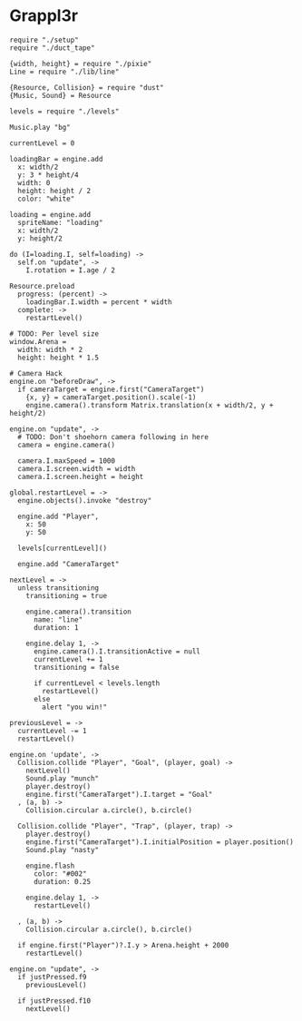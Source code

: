 Grappl3r
========

    require "./setup"
    require "./duct_tape"

    {width, height} = require "./pixie"
    Line = require "./lib/line"

    {Resource, Collision} = require "dust"
    {Music, Sound} = Resource

    levels = require "./levels"

    Music.play "bg"

    currentLevel = 0

    loadingBar = engine.add
      x: width/2
      y: 3 * height/4
      width: 0
      height: height / 2
      color: "white"
    
    loading = engine.add
      spriteName: "loading"
      x: width/2
      y: height/2

    do (I=loading.I, self=loading) ->
      self.on "update", ->
        I.rotation = I.age / 2

    Resource.preload
      progress: (percent) ->
        loadingBar.I.width = percent * width
      complete: ->
        restartLevel()

    # TODO: Per level size
    window.Arena =
      width: width * 2
      height: height * 1.5

    # Camera Hack
    engine.on "beforeDraw", ->
      if cameraTarget = engine.first("CameraTarget")
        {x, y} = cameraTarget.position().scale(-1)
        engine.camera().transform Matrix.translation(x + width/2, y + height/2)

    engine.on "update", ->
      # TODO: Don't shoehorn camera following in here
      camera = engine.camera()

      camera.I.maxSpeed = 1000
      camera.I.screen.width = width
      camera.I.screen.height = height

    global.restartLevel = ->
      engine.objects().invoke "destroy"

      engine.add "Player",
        x: 50
        y: 50

      levels[currentLevel]()

      engine.add "CameraTarget"

    nextLevel = ->
      unless transitioning
        transitioning = true

        engine.camera().transition
          name: "line"
          duration: 1

        engine.delay 1, ->
          engine.camera().I.transitionActive = null
          currentLevel += 1
          transitioning = false

          if currentLevel < levels.length
            restartLevel()
          else
            alert "you win!"

    previousLevel = ->
      currentLevel -= 1
      restartLevel()

    engine.on 'update', ->
      Collision.collide "Player", "Goal", (player, goal) ->
        nextLevel()
        Sound.play "munch"
        player.destroy()
        engine.first("CameraTarget").I.target = "Goal"
      , (a, b) ->
        Collision.circular a.circle(), b.circle()

      Collision.collide "Player", "Trap", (player, trap) ->
        player.destroy()
        engine.first("CameraTarget").I.initialPosition = player.position()
        Sound.play "nasty"

        engine.flash
          color: "#002"
          duration: 0.25

        engine.delay 1, ->
          restartLevel()

      , (a, b) ->
        Collision.circular a.circle(), b.circle()

      if engine.first("Player")?.I.y > Arena.height + 2000
        restartLevel()

    engine.on "update", ->
      if justPressed.f9
        previousLevel()
      
      if justPressed.f10
        nextLevel()
